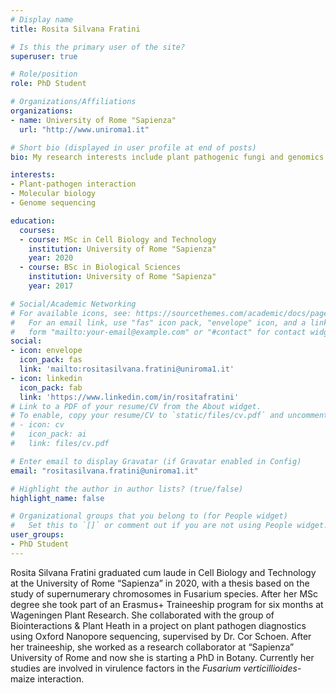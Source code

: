 ```yaml
---
# Display name
title: Rosita Silvana Fratini

# Is this the primary user of the site?
superuser: true

# Role/position
role: PhD Student

# Organizations/Affiliations
organizations:
- name: University of Rome "Sapienza" 
  url: "http://www.uniroma1.it"

# Short bio (displayed in user profile at end of posts)
bio: My research interests include plant pathogenic fungi and genomics.

interests:
- Plant-pathogen interaction
- Molecular biology
- Genome sequencing

education:
  courses:
  - course: MSc in Cell Biology and Technology 
    institution: University of Rome "Sapienza"
    year: 2020
  - course: BSc in Biological Sciences
    institution: University of Rome "Sapienza"
    year: 2017

# Social/Academic Networking
# For available icons, see: https://sourcethemes.com/academic/docs/page-builder/#icons
#   For an email link, use "fas" icon pack, "envelope" icon, and a link in the
#   form "mailto:your-email@example.com" or "#contact" for contact widget.
social:
- icon: envelope
  icon_pack: fas
  link: 'mailto:rositasilvana.fratini@uniroma1.it'
- icon: linkedin
  icon_pack: fab
  link: 'https://www.linkedin.com/in/rositafratini'
# Link to a PDF of your resume/CV from the About widget.
# To enable, copy your resume/CV to `static/files/cv.pdf` and uncomment the lines below.
# - icon: cv
#   icon_pack: ai
#   link: files/cv.pdf

# Enter email to display Gravatar (if Gravatar enabled in Config)
email: "rositasilvana.fratini@uniroma1.it"

# Highlight the author in author lists? (true/false)
highlight_name: false

# Organizational groups that you belong to (for People widget)
#   Set this to `[]` or comment out if you are not using People widget.
user_groups:
- PhD Student
---
```


Rosita Silvana Fratini graduated cum laude in Cell Biology and Technology at the University of Rome “Sapienza” in 2020, 
with a thesis based on the study of supernumerary chromosomes in Fusarium species.
After her MSc degree she took part of an Erasmus+ Traineeship program for six months at Wageningen Plant Research. 
She collaborated with the group of Biointeractions & Plant Heath in a project on plant pathogen diagnostics using 
Oxford Nanopore sequencing, supervised by Dr. Cor Schoen. After her traineeship, she worked as a research collaborator 
at “Sapienza” University of Rome and now she is starting a PhD in Botany. Currently her studies are involved in virulence
 factors in the *Fusarium verticillioides*-maize interaction.


